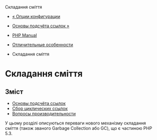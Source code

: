 Складання сміття

-   [« Опции конфигурации](features.commandline.ini.html)
    
-   [Основы подсчёта ссылок »](features.gc.refcounting-basics.html)
    
-   [PHP Manual](index.html)
    
-   [Отличительные особенности](features.html)
    
-   Складання сміття
    

# Складання сміття

## Зміст

-   [Основы подсчёта ссылок](features.gc.refcounting-basics.html)
-   [Сбор циклических ссылок](features.gc.collecting-cycles.html)
-   [Вопросы производительности](features.gc.performance-considerations.html)

У цьому розділі описуються переваги нового механізму складання сміття (також званого Garbage Collection або GC), що є частиною PHP 5.3.